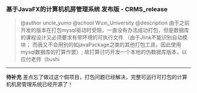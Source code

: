 ### 基于JavaFX的计算机机房管理系统 发布版 - CRMS_release
> @author uncle_yumo
> @school Wuxi_University
> @description
> 由于之前开发的版本在打包mysql驱动时受阻，一直没有办法成功打包，但是数据库的课程设计又必须要求有带环境的可执行文件
> （由于Jlink不能识别自动模块； 而我又不会用别的如javaPackage之类的其他打包工具，因此使用mysql数据库的打算作罢）;
> 故打算讨巧开发一个本地的伪数据库版本，以应付老师（bushi
>
---
**待补充**
差点忘了做过这个假项目，打包问题已经解决，完整可运行可打包的计算机机房管理系统已经开源了！

